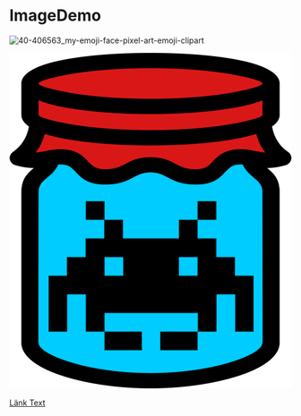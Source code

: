 # ImageDemo
 
 
![40-406563_my-emoji-face-pixel-art-emoji-clipart](https://user-images.githubusercontent.com/2428685/135610745-e4b0c99d-f306-4c08-ba55-e62c17f91a1b.png)
 
![](https://github.com/wowbagger84/ImageDemo/blob/main/gamejam.png)

[Länk Text](https://www.google.com)
